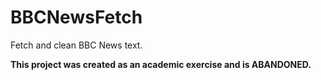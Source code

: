 BBCNewsFetch
============

Fetch and clean BBC News text.

**This project was created as an academic exercise and is ABANDONED.**
